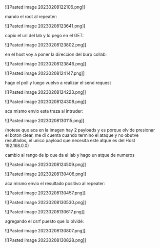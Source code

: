 
![[Pasted image 20230208122106.png]]

mando el root al repeater:

![[Pasted image 20230208123641.png]]

copio el url del lab y lo pego en el GET:

![[Pasted image 20230208123802.png]]

en el host voy a poner la direccion del burp collab:

![[Pasted image 20230208123846.png]]

![[Pasted image 20230208124147.png]]

hago el poll y luego vuelvo a realizar el send request

![[Pasted image 20230208124223.png]]

![[Pasted image 20230208124308.png]]

aca mismo envio esta traza al intruder:

![[Pasted image 20230208130115.png]]

(notese que aca en la imagen hay 2 payloads y es porque olvide presionar el boton clear, me di cuenta cuando termino el ataque y no obutve resultados, el unico payload que necesita este atque es del Host 192.168.0.0)

cambio al rango de ip que da el lab y hago un atque de numeros



![[Pasted image 20230208124509.png]]

![[Pasted image 20230208130406.png]]

aca mismo envio el resultado positivo al repeater:

![[Pasted image 20230208130457.png]]

![[Pasted image 20230208130530.png]]

![[Pasted image 20230208130617.png]]

agregando el csrf puesto que lo olvidé:

![[Pasted image 20230208130807.png]]

![[Pasted image 20230208130828.png]]